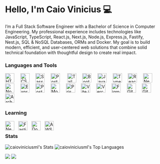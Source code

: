 # Hello, I'm Caio Vinicius 💻

I’m a Full Stack Software Engineer with a Bachelor of Science in Computer Engineering. My professional experience includes technologies like JavaScript, TypeScript, React.js, Next.js, Node.js, Express.js, Fastify, Nest.js, SQL & NoSQL Databases, ORMs and Docker. My goal is to build modern, efficient, and user-centered web solutions that combine solid technical foundation with thoughtful design to create real impact.

### Languages and Tools

<p align="left">
  <img src="https://cdn.jsdelivr.net/gh/devicons/devicon@latest/icons/html5/html5-plain.svg" width="30" alt="HTML" title="HTML"/>
  &nbsp;&nbsp;&nbsp;
  <img src="https://cdn.jsdelivr.net/gh/devicons/devicon@latest/icons/css3/css3-plain.svg" width="30" alt="CSS" title="CSS"/>
  &nbsp;&nbsp;&nbsp;
  <img src="https://cdn.jsdelivr.net/gh/devicons/devicon@latest/icons/sass/sass-original.svg" width="30" alt="Sass" title="Sass"/>
  &nbsp;&nbsp;&nbsp;
  <img src="https://cdn.jsdelivr.net/gh/devicons/devicon@latest/icons/postcss/postcss-original.svg" width="30" alt="PostCSS" title="PostCSS"/>&nbsp;
  &nbsp;&nbsp;&nbsp;
  <img src="https://cdn.jsdelivr.net/gh/devicons/devicon@latest/icons/tailwindcss/tailwindcss-original.svg" width="30" alt="Tailwind CSS" title="Tailwind CSS"/>
  &nbsp;&nbsp;&nbsp;
  <img src="https://cdn.jsdelivr.net/gh/devicons/devicon@latest/icons/bootstrap/bootstrap-original.svg" width="30" alt="Bootstrap" title="Bootstrap"/>
  &nbsp;&nbsp;&nbsp;
  <img src="https://cdn.jsdelivr.net/gh/devicons/devicon@latest/icons/javascript/javascript-original.svg" width="30" alt="JavaScript" title="JavaScript"/>
  &nbsp;&nbsp;&nbsp;
  <img src="https://cdn.jsdelivr.net/gh/devicons/devicon@latest/icons/typescript/typescript-original.svg" width="30" alt="TypeScript" title="TypeScript"/>
  &nbsp;&nbsp;&nbsp;
  <img src="https://cdn.jsdelivr.net/gh/devicons/devicon@latest/icons/react/react-original.svg" width="30" alt="React" title="React"/>
  &nbsp;&nbsp;&nbsp;
  <img src="https://cdn.jsdelivr.net/gh/devicons/devicon@latest/icons/nextjs/nextjs-original.svg" width="30" alt="Next.js" title="Next.js"/>
  &nbsp;&nbsp;&nbsp;
  <img src="https://cdn.jsdelivr.net/gh/devicons/devicon@latest/icons/nodejs/nodejs-original.svg" width="30" alt="Node.js" title="Node.js"/>
  &nbsp;&nbsp;&nbsp;
  <img src="https://cdn.jsdelivr.net/gh/devicons/devicon@latest/icons/express/express-original.svg" width="30" alt="Express.js" title="Express.js"/>
  &nbsp;&nbsp;&nbsp;
  <img src="https://cdn.jsdelivr.net/gh/devicons/devicon@latest/icons/postgresql/postgresql-original.svg" width="30" alt="PostgreSQL" title="PostgreSQL"/>
  &nbsp;&nbsp;&nbsp;
  <img src="https://cdn.jsdelivr.net/gh/devicons/devicon@latest/icons/mongodb/mongodb-original.svg" width="30" alt="MongoDB" title="MongoDB"/>
  &nbsp;&nbsp;&nbsp;
  <img src="https://cdn.jsdelivr.net/gh/devicons/devicon@latest/icons/prisma/prisma-original.svg" width="30" alt="Prisma" title="Prisma"/>
  &nbsp;&nbsp;&nbsp;
  <img src="https://cdn.jsdelivr.net/gh/devicons/devicon@latest/icons/vitejs/vitejs-original.svg" width="30" alt="Vite.js" title="Vite.js"/>
  &nbsp;&nbsp;&nbsp;
  <img src="https://cdn.jsdelivr.net/gh/devicons/devicon@latest/icons/vercel/vercel-original.svg" width="30" alt="Vercel" title="Vercel"/>
  &nbsp;&nbsp;&nbsp;
  <img src="https://cdn.jsdelivr.net/gh/devicons/devicon@latest/icons/figma/figma-original.svg" width="30" alt="Figma" title="Figma"/>
  &nbsp;&nbsp;&nbsp;
  <img src="https://cdn.jsdelivr.net/gh/devicons/devicon@latest/icons/git/git-original.svg" width="30" alt="Git" title="Git"/>
  &nbsp;&nbsp;&nbsp;
  <img src="https://cdn.jsdelivr.net/gh/devicons/devicon@latest/icons/github/github-original.svg" width="30" alt="GitHub" title="GitHub"/>
  &nbsp;&nbsp;&nbsp;
  <img src="https://cdn.jsdelivr.net/gh/devicons/devicon@latest/icons/archlinux/archlinux-original.svg" width="30" alt="Arch Linux" title="Arch Linux"/>
</p>

### Learning
<p align="left">
  <img align="left" alt="Nest.js" title="Nest.js" width="30px" style="padding-right:10px;" src="https://cdn.jsdelivr.net/gh/devicons/devicon@latest/icons/nestjs/nestjs-original.svg" />  
  &nbsp;&nbsp;&nbsp;  
  <img align="left" alt="Fastify" title="Fastify" width="30px" style="padding-right:10px;" src="https://cdn.jsdelivr.net/gh/devicons/devicon@latest/icons/fastify/fastify-plain.svg" />
  &nbsp;&nbsp;&nbsp;          
  <img align="left" alt="Docker" title="Docker" width="30px" style="padding-right:10px;" src="https://cdn.jsdelivr.net/gh/devicons/devicon@latest/icons/docker/docker-plain-wordmark.svg" />
  &nbsp;&nbsp;&nbsp;
  <img align="left" alt="AWS" title="Amazon Web Services" width="30px" style="padding-right:10px;" src="https://cdn.jsdelivr.net/gh/devicons/devicon@latest/icons/amazonwebservices/amazonwebservices-original-wordmark.svg" />
  &nbsp;&nbsp;&nbsp;      
</p>

### Stats
![caioviniciusml's Stats](https://github-readme-stats.vercel.app/api?username=caioviniciusml&theme=nightowl&show_icons=true&include_all_commits=true&hide_border=true&count_private=true)
![caioviniciusml's Top Languages](https://github-readme-stats.vercel.app/api/top-langs/?username=caioviniciusml&theme=nightowl&show_icons=true&hide_border=true&layout=compact)
<br />

<a href="mailto:devcaioviniciusml@gmail.com"><img src="https://img.shields.io/badge/Gmail-D14836?style=for-the-badge&logo=gmail&logoColor=white"></a>
<a href="https://www.linkedin.com/in/caioviniciusml/" target="_blank"><img src="https://img.shields.io/badge/LinkedIn-0077B5?style=for-the-badge&logo=linkedin&logoColor=white" target="_blank"></a> 
